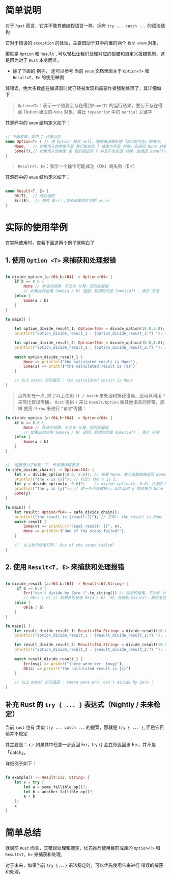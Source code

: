 
# 简单说明

对于 `Rust` 而言，它并不像其他编程语言一样，拥有 `try ... catch ...` 的语法结构

它对于错误的 `exception` 的处理，主要借助于其中内置的两个 `枚举 enum` 对象，

那就是 `Option` 和 `Result` , 可以轻松让我们处理对应的报错和自定义报错机制，这是因为对于 `Rust` 本身而言，


- 除了下面的 例子， 还可以参考 当前 `enum` 文档里面关于 `Option<T>` 和 `Result<T, E>` 的使用举例


其错误，绝大多数能在编译器时就已经被发现和需要作者强制处理了，其详细如下：


> `Option<T>`：表示一个值要么存在得到`Some(T)` 的运行结果，要么不存在得到 Option 里面的 `None` 对象，类比 `typescript` 中的 `partial` 关键字  

其源码中的 `emun` 结构定义如下：

```rust

// 下面枚举，其中 T 代表泛型
enum Option<T> { // 用 Option 替代 null，强制编译期处理「值可能为空」的情况。
    None,   // 如果传入的类型不是 我们指定的 T 或者为空值 时候，会返回 None 对象
    Some(T),// 如果传入的类型 是 我们指定的 T 并且不为空值 时候，会返回 Some(T) 的结果
}

```

> `Result<T, E>`：表示一个操作可能成功（Ok）或失败（Err）

其源码中的 `emun` 结构定义如下：

```rust

enum Result<T, E> {
    Ok(T),  // 成功返回 
    Err(E),  // 失败（Err）,或者说是自定义的 error
}

```


# 实际的使用举例

在实际使用时，查看下面这两个例子就明白了


## 1. 使用 `Option <T>` 来捕获和处理报错

```rust

fn divide_option (a:f64,b:f64) -> Option<f64> {
    if b == 0.0 {
        None // 非法的结果，不允许 计算，否则会报错
        // 如果此时也用 Some(a / b) 返回，其得到的是 Some(inf) ，表示 无穷
    }else {
        Some(a / b)
    }
}

fn main() {
    
    let option_divide_result_1: Option<f64> = divide_option(10.0,0.0);
    println!("option_divide_result_1 : {option_divide_result_1:?} "); // 打印： option_divide_result_1 : None 

    let option_divide_result_2: Option<f64> = divide_option(10.0,1.0);
    println!("option_divide_result_2 : {option_divide_result_2:?} "); // 打印： option_divide_result_1 : Some(10.0) 
  
    match option_divide_result_1 {
        None => println!("the calculated result is None"),
        Some(s) => print!("the calculated result is {s}")
    }

    // 以上 match 打印返回 : the calculated result is None   
}

```


> 另外补充一点, 除了以上使用 `if / match` 来处理和捕获错误，还可以利用 `?` 来简化错误传播，
> `Rust` 提供 `?` 来让 `Result/Option` 像其他语言的异常，那样 使用 `throw` 来进行 `“冒泡”`传播：

```rust
fn divide_option (a:f64,b:f64) -> Option<f64> {
    if b == 0.0 {
        None // 非法的结果，不允许 计算，否则会报错
        // 如果此时也用 Some(a / b) 返回，其得到的是 Some(inf) ，表示 无穷
    }else {
        Some(a / b)
    }
}


//  这里是为了体现 `?` 传递错误信息链
fn safe_divide_chain() -> Option<f64> {
    let x = divide_option(10.0, 2.0)?; // 如果 None，整个函数直接返回 None
    println!("the x is {x}"); // 打印: the x is 5;
    let y = divide_option(x, 0.0)?;    // divide_option(x, 0.0) 会返回 None, 此时 使用 ？ 会传递错误，下面的逻辑就不会被执行
    println!("the y is {y}"); // 这一步不会被执行，因为此时 y 的结果为 None
    Some(y)
}

fn main() {
    let result: Option<f64> = safe_divide_chain();
    println!("the result is {result:?}"); // 打印： the result is None
    match result {
        Some(v) => println!("Final result: {}", v),
        None => println!("One of the steps failed!"),
    }

    //  以上执行结果打印： One of the steps failed!
}


```


## 2. 使用  `Result<T, E>` 来捕获和处理报错

```rust

fn divide_result (a:f64,b:f64) -> Result<f64,String> {
     if b == 0.0 {
        Err("can't divide by Zero !".to_string()) // 非法的结果，不允许 计算，否则会报错
        // Ok(a / b) // 如果此时使用 Ok(a / b)  时，会得到 Ok(inf)，表示无穷
    }else {
        Ok(a / b)
    }
}

fn main() {
    let result_divide_result_1: Result<f64,String> = divide_result(10.0,0.0);
    println!("option_divide_result_1 : {result_divide_result_1:?} "); // 打印： option_divide_result_1 : Err("can't divide by Zero !")

    let result_divide_result_2: Result<f64,String> = divide_result(10.0,1.0);
    println!("option_divide_result_2 : {result_divide_result_2:?} "); // 打印： option_divide_result_2 : Ok(10.0)
  
    match result_divide_result_1 {
        Err(msg) => print!("there were err: {msg}"),
        Ok(s) => print!("the calculated result is {s}")
    }

    // 以上 match 打印返回 : there were err: can't divide by Zero !
}

```




## 补充 Rust 的 `try { ... }` 表达式（Nightly / 未来稳定）

当前 `rust` 也有 类似 `try ... catch ...` 的提案，那就是 `try { ... }`, 但是它目前并不稳定

其主要是： 👉 如果其中任意一步返回 Err，try {} 会立即返回该 Err，并不是「catch」。

详细例子如下：

```rust

fn example() -> Result<i32, String> {
    let x = try {
        let a = some_fallible_op()?;
        let b = another_fallible_op()?;
        a + b
    };
    x
}


```

# 简单总结

就目前 `Rust` 而言，其错误处理和捕获，优先推荐使用目前成熟的 `Option<T>` 和 `Result<T, E>` 来捕获和处理,

对于未来，如果当前 `try {...}` 语法稳定时，可以优先使用它来进行 错误的捕获和处理。

